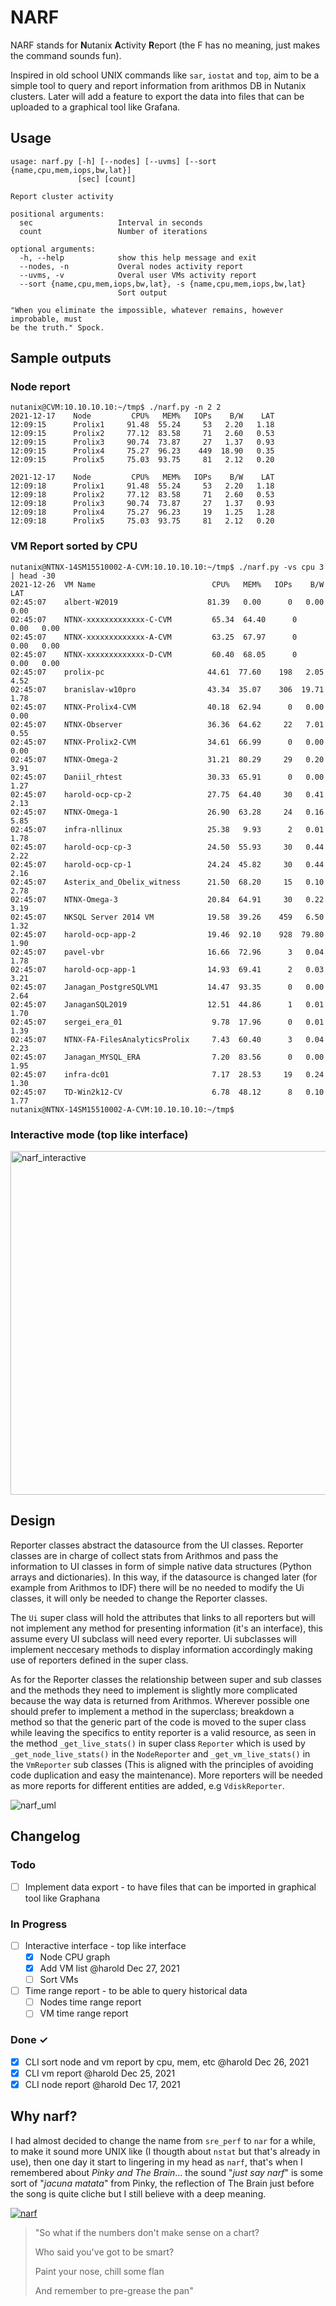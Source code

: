 # NARF

NARF stands for **N**utanix **A**ctivity **R**eport (the F has no meaning, just makes the command sounds fun).

Inspired in old school UNIX commands like `sar`, `iostat` and `top`, aim to be a simple tool to query and report information from arithmos DB in Nutanix clusters. Later will add a feature to export the data into files that can be uploaded to a graphical tool like Grafana.

## Usage
```
usage: narf.py [-h] [--nodes] [--uvms] [--sort {name,cpu,mem,iops,bw,lat}]
               [sec] [count]

Report cluster activity

positional arguments:
  sec                   Interval in seconds
  count                 Number of iterations

optional arguments:
  -h, --help            show this help message and exit
  --nodes, -n           Overal nodes activity report
  --uvms, -v            Overal user VMs activity report
  --sort {name,cpu,mem,iops,bw,lat}, -s {name,cpu,mem,iops,bw,lat}
                        Sort output

"When you eliminate the impossible, whatever remains, however improbable, must
be the truth." Spock.
```

## Sample outputs
### Node report
```
nutanix@CVM:10.10.10.10:~/tmp$ ./narf.py -n 2 2
2021-12-17    Node         CPU%   MEM%   IOPs    B/W    LAT
12:09:15      Prolix1     91.48  55.24     53   2.20   1.18
12:09:15      Prolix2     77.12  83.58     71   2.60   0.53
12:09:15      Prolix3     90.74  73.87     27   1.37   0.93
12:09:15      Prolix4     75.27  96.23    449  18.90   0.35
12:09:15      Prolix5     75.03  93.75     81   2.12   0.20

2021-12-17    Node         CPU%   MEM%   IOPs    B/W    LAT
12:09:18      Prolix1     91.48  55.24     53   2.20   1.18
12:09:18      Prolix2     77.12  83.58     71   2.60   0.53
12:09:18      Prolix3     90.74  73.87     27   1.37   0.93
12:09:18      Prolix4     75.27  96.23     19   1.25   1.28
12:09:18      Prolix5     75.03  93.75     81   2.12   0.20
```

### VM Report sorted by CPU
```
nutanix@NTNX-14SM15510002-A-CVM:10.10.10.10:~/tmp$ ./narf.py -vs cpu 3 | head -30
2021-12-26  VM Name                          CPU%   MEM%   IOPs    B/W    LAT
02:45:07    albert-W2019                    81.39   0.00      0   0.00   0.00 
02:45:07    NTNX-xxxxxxxxxxxxx-C-CVM         65.34  64.40      0   0.00   0.00 
02:45:07    NTNX-xxxxxxxxxxxxx-A-CVM         63.25  67.97      0   0.00   0.00 
02:45:07    NTNX-xxxxxxxxxxxxx-D-CVM         60.40  68.05      0   0.00   0.00 
02:45:07    prolix-pc                       44.61  77.60    198   2.05   4.52 
02:45:07    branislav-w10pro                43.34  35.07    306  19.71   1.78 
02:45:07    NTNX-Prolix4-CVM                40.18  62.94      0   0.00   0.00 
02:45:07    NTNX-Observer                   36.36  64.62     22   7.01   0.55 
02:45:07    NTNX-Prolix2-CVM                34.61  66.99      0   0.00   0.00 
02:45:07    NTNX-Omega-2                    31.21  80.29     29   0.20   3.91 
02:45:07    Daniil_rhtest                   30.33  65.91      0   0.00   1.27 
02:45:07    harold-ocp-cp-2                 27.75  64.40     30   0.41   2.13 
02:45:07    NTNX-Omega-1                    26.90  63.28     24   0.16   5.85 
02:45:07    infra-nllinux                   25.38   9.93      2   0.01   1.78 
02:45:07    harold-ocp-cp-3                 24.50  55.93     30   0.44   2.22 
02:45:07    harold-ocp-cp-1                 24.24  45.82     30   0.44   2.16 
02:45:07    Asterix_and_Obelix_witness      21.50  68.20     15   0.10   2.78 
02:45:07    NTNX-Omega-3                    20.84  64.91     30   0.22   3.19 
02:45:07    NKSQL Server 2014 VM            19.58  39.26    459   6.50   1.32 
02:45:07    harold-ocp-app-2                19.46  92.10    928  79.80   1.90 
02:45:07    pavel-vbr                       16.66  72.96      3   0.04   1.78 
02:45:07    harold-ocp-app-1                14.93  69.41      2   0.03   3.21 
02:45:07    Janagan_PostgreSQLVM1           14.47  93.35      0   0.00   2.64 
02:45:07    JanaganSQL2019                  12.51  44.86      1   0.01   1.70 
02:45:07    sergei_era_01                    9.78  17.96      0   0.01   1.39 
02:45:07    NTNX-FA-FilesAnalyticsProlix     7.43  60.40      3   0.04   2.23 
02:45:07    Janagan_MYSQL_ERA                7.20  83.56      0   0.00   1.95 
02:45:07    infra-dc01                       7.17  28.53     19   0.24   1.30 
02:45:07    TD-Win2k12-CV                    6.78  48.12      8   0.10   1.77 
nutanix@NTNX-14SM15510002-A-CVM:10.10.10.10:~/tmp$ 
```

### Interactive mode (top like interface)

<img src="https://user-images.githubusercontent.com/52970459/147422400-2ced603b-d3b1-49ed-a6dd-4068668d2308.jpg" alt="narf_interactive" style="width: 550px;">

## Design

Reporter classes abstract the datasource from the UI classes. Reporter classes are in charge of collect stats from Arithmos and pass the information to UI classes in form of simple native data structures (Python arrays and dictionaries). In this way, if the datasource is changed later (for example from Arithmos to IDF) there will be no needed to modify the Ui classes, it will only be needed to change the Reporter classes.

The ```Ui``` super class will hold the attributes that links to all reporters but will not implement any method for presenting information (it's an interface), this assume every UI subclass will need every reporter. Ui subclasses will implement neccesary methods to display information accordingly making use of reporters defined in the super class.

As for the Reporter classes the relationship between super and sub classes and the methods they need to implement is slightly more complicated because the way data is returned from Arithmos. Wherever possible one should prefer to implement a method in the superclass; breakdown a method so that the generic part of the code is moved to the super class while leaving the specifics to entity reporter is a valid resource, as seen in the method ```_get_live_stats()``` in super class ```Reporter``` which is used by ```_get_node_live_stats()``` in the ```NodeReporter``` and ```_get_vm_live_stats()``` in the ```VmReporter``` sub classes (This is aligned with the principles of avoiding code duplication and easy the maintenance). More reporters will be needed as more reports for different entities are added, e.g ```VdiskReporter```.

![narf_uml](https://user-images.githubusercontent.com/52970459/147408692-5d58b9f6-593f-4ebc-b818-305c892a6cca.png)

## Changelog

### Todo

- [ ] Implement data export - to have files that can be imported in graphical tool like Graphana


### In Progress

- [ ] Interactive interface - top like interface
  - [x] Node CPU graph
  - [X] Add VM list @harold Dec 27, 2021
  - [ ] Sort VMs
- [ ] Time range report - to be able to query historical data
  - [ ] Nodes time range report
  - [ ] VM time range report

### Done ✓

- [x] CLI sort node and vm report by cpu, mem, etc @harold Dec 26, 2021
- [x] CLI vm report @harold Dec 25, 2021
- [x] CLI node report @harold Dec 17, 2021

## Why narf?
I had almost decided to change the name from `sre_perf` to `nar` for a while, to make it sound more UNIX like (I thougth about `nstat` but that's already in use), then one day it start to lingering in my head as `narf`, that's when I remembered about _Pinky and The Brain_... the sound "_just say narf_" is some sort of "_jacuna matata_" from Pinky, the reflection of The Brain just before the song is quite cliche but I still believe with a deep meaning.

[![narf](https://user-images.githubusercontent.com/52970459/147395459-03f77395-12cb-429a-a7fa-0b773353e7b6.jpg)](https://www.youtube.com/watch?v=lZBQ0tXA-QM)

> "So what if the numbers don't make sense on a chart?
>
> Who said you've got to be smart?
> 
> Paint your nose, chill some flan
> 
> And remember to pre-grease the pan"
